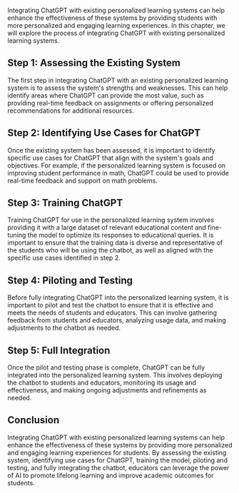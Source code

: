 

Integrating ChatGPT with existing personalized learning systems can help enhance the effectiveness of these systems by providing students with more personalized and engaging learning experiences. In this chapter, we will explore the process of integrating ChatGPT with existing personalized learning systems.

Step 1: Assessing the Existing System
-------------------------------------

The first step in integrating ChatGPT with an existing personalized learning system is to assess the system's strengths and weaknesses. This can help identify areas where ChatGPT can provide the most value, such as providing real-time feedback on assignments or offering personalized recommendations for additional resources.

Step 2: Identifying Use Cases for ChatGPT
-----------------------------------------

Once the existing system has been assessed, it is important to identify specific use cases for ChatGPT that align with the system's goals and objectives. For example, if the personalized learning system is focused on improving student performance in math, ChatGPT could be used to provide real-time feedback and support on math problems.

Step 3: Training ChatGPT
------------------------

Training ChatGPT for use in the personalized learning system involves providing it with a large dataset of relevant educational content and fine-tuning the model to optimize its responses to educational queries. It is important to ensure that the training data is diverse and representative of the students who will be using the chatbot, as well as aligned with the specific use cases identified in step 2.

Step 4: Piloting and Testing
----------------------------

Before fully integrating ChatGPT into the personalized learning system, it is important to pilot and test the chatbot to ensure that it is effective and meets the needs of students and educators. This can involve gathering feedback from students and educators, analyzing usage data, and making adjustments to the chatbot as needed.

Step 5: Full Integration
------------------------

Once the pilot and testing phase is complete, ChatGPT can be fully integrated into the personalized learning system. This involves deploying the chatbot to students and educators, monitoring its usage and effectiveness, and making ongoing adjustments and refinements as needed.

Conclusion
----------

Integrating ChatGPT with existing personalized learning systems can help enhance the effectiveness of these systems by providing more personalized and engaging learning experiences for students. By assessing the existing system, identifying use cases for ChatGPT, training the model, piloting and testing, and fully integrating the chatbot, educators can leverage the power of AI to promote lifelong learning and improve academic outcomes for students.
